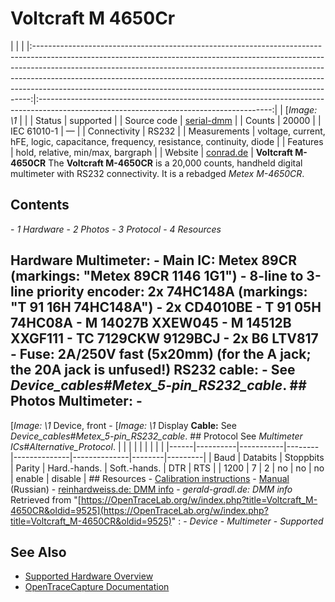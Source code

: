 # Voltcraft M 4650Cr
| | | |:-----------------------------------------------------------------------------------------------------------------------------------------------------------------------------------------------------------------------------------------------------------------------------------------------------------------------------------------------------------------------------------------------------:|:----------------------------------------------------------------------------------------------------------------------------------------:| | [*Image: \1* | | | Status | supported | | Source code | [serial-dmm](http://github.com/OpenTraceLab/?p=OpenTraceCapture.git;a=tree;f=src/hardware/serial-dmm) | | Counts | 20000 | | IEC 61010-1 | — | | Connectivity | RS232 | | Measurements | voltage, current, hFE, logic, capacitance, frequency, resistance, continuity, diode | | Features | hold, relative, min/max, bargraph | | Website | [conrad.de](http://www.conrad.de) | **Voltcraft M-4650CR** The **Voltcraft M-4650CR** is a 20,000 counts, handheld digital multimeter with RS232 connectivity. It is a rebadged *Metex M-4650CR*.
## Contents
\- *1 Hardware* \- *2 Photos* \- *3 Protocol* \- *4 Resources*
## Hardware **Multimeter**: \- **Main IC**: Metex 89CR (markings: "Metex 89CR 1146 1G1") \- **8-line to 3-line priority encoder**: 2x 74HC148A (markings: "T 91 16H 74HC148A") \- 2x CD4010BE \- T 91 05H 74HC08A \- M 14027B XXEW045 \- M 14512B XXGF111 \- TC 7129CKW 9129BCJ \- 2x B6 LTV817 \- **Fuse**: 2A/250V fast (5x20mm) (for the A jack; the 20A jack is unfused!) **RS232 cable**: \- See *Device_cables#Metex_5-pin_RS232_cable*. ## Photos **Multimeter**: \-
[*Image: \1*
Device, front
\-
[*Image: \1*
Display
**Cable:** See *Device_cables#Metex_5-pin_RS232_cable*. ## Protocol See *Multimeter ICs#Alternative_Protocol*. | | | | | | | | | |------|----------|-----------|--------|--------------|--------------|--------|---------| | Baud | Databits | Stoppbits | Parity | Hard.-hands. | Soft.-hands. | DTR | RTS | | 1200 | 7 | 2 | no | no | no | enable | disable | ## Resources \- [Calibration instructions](http://www.produktinfo.conrad.com/datenblaetter/125000-149999/126110-an-01-de-DMM4650CR_Kalibrieranleitung.pdf) \- [Manual](http://www.produktinfo.conrad.com/datenblaetter/125000-149999/126110-an-01-ru-DMM4650CR.pdf) (Russian) \- [reinhardweiss.de: DMM info](http://www.reinhardweiss.de/german/metex.htm) \- *gerald-gradl.de: DMM info*
Retrieved from "[https://OpenTraceLab.org/w/index.php?title=Voltcraft_M-4650CR&oldid=9525](https://OpenTraceLab.org/w/index.php?title=Voltcraft_M-4650CR&oldid=9525)"
: \- *Device* \- *Multimeter* \- *Supported*
## See Also
- [Supported Hardware Overview](../supported-hardware.md)
- [OpenTraceCapture Documentation](../../opentracecapture/overview.md)
